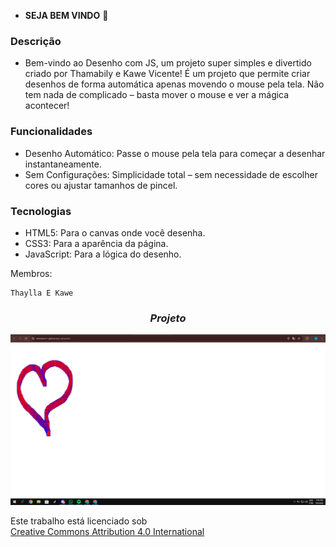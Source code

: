  - **SEJA BEM VINDO** 💜
### Descrição
- Bem-vindo ao Desenho com JS, um projeto super simples e divertido criado por Thamabily e Kawe Vicente! É um projeto que permite criar desenhos de forma automática apenas movendo o mouse pela tela. Não tem nada de complicado – basta mover o mouse e ver a mágica acontecer!

### Funcionalidades
- Desenho Automático: Passe o mouse pela tela para começar a desenhar instantaneamente.
- Sem Configurações: Simplicidade total – sem necessidade de escolher cores ou ajustar tamanhos de pincel.

### Tecnologias
- HTML5: Para o canvas onde você desenha.
- CSS3: Para a aparência da página.
- JavaScript: Para a lógica do desenho. 

Membros:
  ```
Thaylla E Kawe
  ```
<h3 align="center"><i>Projeto</i></h3>
<p align="center">
<img src="https://github.com/thamabily/js-desenho/blob/main/projeto.PNG"/>
</p>

<p xmlns:cc="http://creativecommons.org/ns#" >Este trabalho está licenciado sob <a href="https://creativecommons.org/licenses/by/4.0/?ref=chooser-v1" target="_blank" rel="license noopener noreferrer" style="display:inline-block;">Creative Commons Attribution 4.0 International<img style="height:22px!important;margin-left:3px;vertical-align:text-bottom;" src="https://mirrors.creativecommons.org/presskit/icons/cc.svg?ref=chooser-v1" alt=""><img style="height:22px!important;margin-left:3px;vertical-align:text-bottom;" src="https://mirrors.creativecommons.org/presskit/icons/by.svg?ref=chooser-v1" alt=""></a></p>
